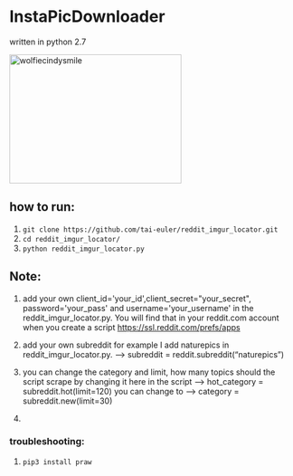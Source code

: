 # InstaPicDownloader
written in python 2.7

<img src="https://steemitimages.com/0x0/https://s26.postimg.org/kt2mmrnkp/21434163_493613564331005_3460030575690121216_n.jpg" alt="wolfiecindysmile" style="width:304px;height:228px;">

## how to run: 
1. ```git clone https://github.com/tai-euler/reddit_imgur_locator.git```
2. ```cd reddit_imgur_locator/```
3. ```python reddit_imgur_locator.py```

## Note: 
1. add your own client_id='your_id',client_secret="your_secret", password='your_pass' and username='your_username' 
in the reddit_imgur_locator.py.
You will find that in your reddit.com account when you create a script https://ssl.reddit.com/prefs/apps

2. add your own subreddit for example I add naturepics in reddit_imgur_locator.py. --> 
subreddit = reddit.subreddit(“naturepics”)

3. you can change the category and limit, how many topics should the script scrape by changing it here in the script
--> hot_category = subreddit.hot(limit=120)
you can change to 
--> category = subreddit.new(limit=30)

4. 

### troubleshooting: 
1. ```pip3 install praw```
